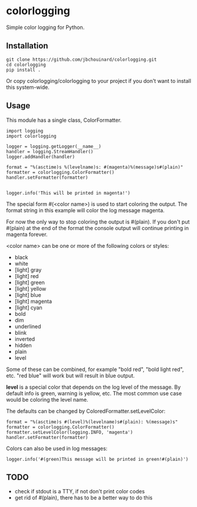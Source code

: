 # colorlogging
Simple color logging for Python.

## Installation

```
git clone https://github.com/jbchouinard/colorlogging.git
cd colorlogging
pip install .
```

Or copy colorlogging/colorlogging to your project if you don't want to install this system-wide.

## Usage

This module has a single class, ColorFormatter.

```
import logging
import colorlogging

logger = logging.getLogger(__name__)
handler = logging.StreamHandler()
logger.addHandler(handler)

format = "%(asctime)s %(levelname)s: #(magenta)%(message)s#(plain)"
formatter = colorlogging.ColorFormatter()
handler.setFormatter(formatter)


logger.info('This will be printed in magenta!')
```

The special form #(\<color name\>) is used to start coloring the output. The format string in this example will color
the log message magenta.

For now the only way to stop coloring the output is #(plain). If you don't put #(plain) at the end of the format
the console output will continue printing in magenta forever.

\<color name\> can be one or more of the following colors or styles:
 * black
 * white
 * [light] gray
 * [light] red
 * [light] green
 * [light] yellow
 * [light] blue
 * [light] magenta
 * [light] cyan
 * bold
 * dim
 * underlined
 * blink
 * inverted
 * hidden
 * plain
 * level
 
Some of these can be combined, for example "bold red", "bold light red", etc. "red blue" will work but will result in blue output.

**level** is a special color that depends on the log level of the message. By default info is green, warning is yellow, etc.
The most common use case would be coloring the level name.

The defaults can be changed by ColoredFormatter.setLevelColor:

```
format = "%(asctime)s #(level)%(levelname)s#(plain): %(message)s"
formatter = colorlogging.ColorFormatter()
formatter.setLevelColor(logging.INFO, 'magenta')
handler.setFormatter(formatter)
```

Colors can also be used in log messages:

```
logger.info('#(green)This message will be printed in green!#(plain)')
```

## TODO

* check if stdout is a TTY, if not don't print color codes
* get rid of #(plain), there has to be a better way to do this
